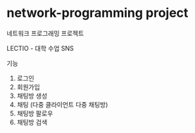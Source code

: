 # network-programming project
네트워크 프로그래밍 프로젝트

LECTIO - 대학 수업 SNS

기능
1. 로그인
2. 회원가입
3. 채팅방 생성
4. 채팅 (다중 클라이언트 다중 채팅방)
5. 채팅방 팔로우
6. 채팅방 검색
